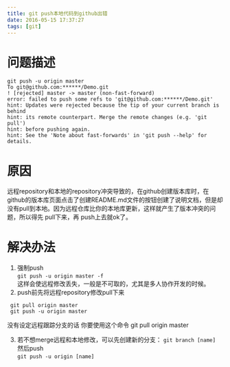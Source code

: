 ```yaml
---
title: git push本地代码到github出错
date: 2016-05-15 17:37:27
tags: [git]
---
```

# 问题描述  
    git push -u origin master  
    To git@github.com:******/Demo.git  
    ! [rejected] master -> master (non-fast-forward)  
    error: failed to push some refs to 'git@github.com:******/Demo.git'  
    hint: Updates were rejected because the tip of your current branch is behind  
    hint: its remote counterpart. Merge the remote changes (e.g. 'git pull')  
    hint: before pushing again.  
    hint: See the 'Note about fast-forwards' in 'git push --help' for details.    

# 原因  
远程repository和本地的repository冲突导致的，在github创建版本库时，在github的版本库页面点击了创建README.md文件的按钮创建了说明文档，但是却没有pull到本地。因为远程仓库比你的本地库更新，这样就产生了版本冲突的问题，所以得先 pull下来，再 push上去就ok了。  

# 解决办法  
1. 强制push  
`git push -u origin master -f`  
这样会使远程修改丢失，一般是不可取的，尤其是多人协作开发的时候。  
2. push前先将远程repository修改pull下来  
```
 git pull origin master  
 git push -u origin master  
```  
没有设定远程跟踪分支的话 你要使用这个命令 git pull origin master  

3. 若不想merge远程和本地修改，可以先创建新的分支： 
`git branch [name]`  
然后push  
`git push -u origin [name]`  
